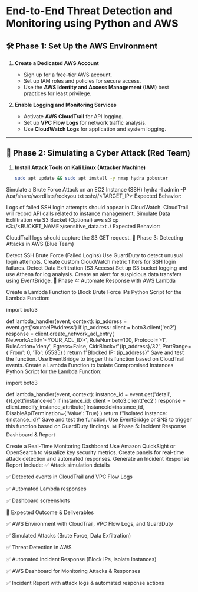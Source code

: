 # **End-to-End Threat Detection and Monitoring using Python and AWS**

## 🛠️ **Phase 1: Set Up the AWS Environment**

1. **Create a Dedicated AWS Account**  
   - Sign up for a free-tier AWS account.  
   - Set up IAM roles and policies for secure access.  
   - Use the **AWS Identity and Access Management (IAM)** best practices for least privilege.  

2. **Enable Logging and Monitoring Services**  
   - Activate **AWS CloudTrail** for API logging.  
   - Set up **VPC Flow Logs** for network traffic analysis.  
   - Use **CloudWatch Logs** for application and system logging.  

---

## 🔴 **Phase 2: Simulating a Cyber Attack (Red Team)**

1. **Install Attack Tools on Kali Linux (Attacker Machine)**  
   ```bash
   sudo apt update && sudo apt install -y nmap hydra gobuster
Simulate a Brute Force Attack on an EC2 Instance (SSH)
hydra -l admin -P /usr/share/wordlists/rockyou.txt ssh://<TARGET_IP>
Expected Behavior:

Logs of failed SSH login attempts should appear in CloudWatch.
CloudTrail will record API calls related to instance management.
Simulate Data Exfiltration via S3 Bucket (Optional)
aws s3 cp s3://<BUCKET_NAME>/sensitive_data.txt ./
Expected Behavior:

CloudTrail logs should capture the S3 GET request.
🔵 Phase 3: Detecting Attacks in AWS (Blue Team)

Detect SSH Brute Force (Failed Logins)
Use GuardDuty to detect unusual login attempts.
Create custom CloudWatch metric filters for SSH login failures.
Detect Data Exfiltration (S3 Access)
Set up S3 bucket logging and use Athena for log analysis.
Create an alert for suspicious data transfers using EventBridge.
🤖 Phase 4: Automate Response with AWS Lambda

Create a Lambda Function to Block Brute Force IPs
Python Script for the Lambda Function:

import boto3

def lambda_handler(event, context):
    ip_address = event.get('sourceIPAddress')
    if ip_address:
        client = boto3.client('ec2')
        response = client.create_network_acl_entry(
            NetworkAclId='<YOUR_ACL_ID>',
            RuleNumber=100,
            Protocol='-1',
            RuleAction='deny',
            Egress=False,
            CidrBlock=f'{ip_address}/32',
            PortRange={'From': 0, 'To': 65535}
        )
        return f"Blocked IP: {ip_address}"
Save and test the function.
Use EventBridge to trigger this function based on CloudTrail events.
Create a Lambda Function to Isolate Compromised Instances
Python Script for the Lambda Function:

import boto3

def lambda_handler(event, context):
    instance_id = event.get('detail', {}).get('instance-id')
    if instance_id:
        client = boto3.client('ec2')
        response = client.modify_instance_attribute(
            InstanceId=instance_id,
            DisableApiTermination={'Value': True}
        )
        return f"Isolated Instance: {instance_id}"
Save and test the function.
Use EventBridge or SNS to trigger this function based on GuardDuty findings.
📊 Phase 5: Incident Response Dashboard & Report

Create a Real-Time Monitoring Dashboard
Use Amazon QuickSight or OpenSearch to visualize key security metrics.
Create panels for real-time attack detection and automated responses.
Generate an Incident Response Report
Include:
✅ Attack simulation details

✅ Detected events in CloudTrail and VPC Flow Logs

✅ Automated Lambda responses

✅ Dashboard screenshots

🎯 Expected Outcome & Deliverables


✅ AWS Environment with CloudTrail, VPC Flow Logs, and GuardDuty

✅ Simulated Attacks (Brute Force, Data Exfiltration)

✅ Threat Detection in AWS

✅ Automated Incident Response (Block IPs, Isolate Instances)

✅ AWS Dashboard for Monitoring Attacks & Responses

✅ Incident Report with attack logs & automated response actions

